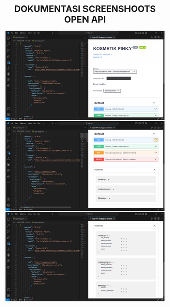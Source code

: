 <div align="center">
<h1>	DOKUMENTASI SCREENSHOOTS OPEN API </h>
</div>



![Alt text](https://github.com/22091397023KartikaFelicia/OPEN-API/blob/main/Screnshhot_folder/Cuplikan%20layar%202024-03-13%20141529.png)
![Alt text](https://github.com/22091397023KartikaFelicia/OPEN-API/blob/main/Screnshhot_folder/Cuplikan%20layar%202024-03-13%20141551.png)
![Alt text](https://github.com/22091397023KartikaFelicia/OPEN-API/blob/main/Screnshhot_folder/Cuplikan%20layar%202024-03-13%20141652.png)
